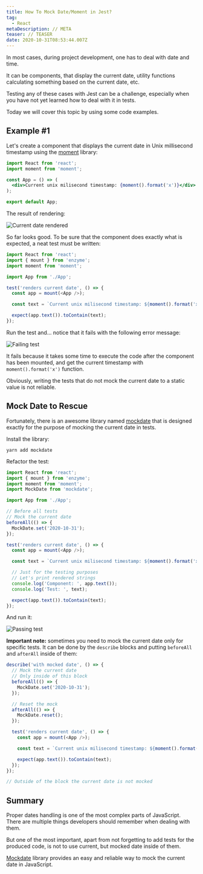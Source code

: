 ```yaml
---
title: How To Mock Date/Moment in Jest?
tag:
  - React
metaDescription: // META
teaser: // TEASER
date: 2020-10-31T08:53:44.007Z
---
```

In most cases, during project development, one has to deal with date and time.

It can be components, that display the current date, utility functions calculating something based on the current date, etc.

Testing any of these cases with Jest can be a challenge, especially when you have not yet learned how to deal with it in tests.

Today we will cover this topic by using some code examples.

## Example #1

Let's create a component that displays the current date in Unix millisecond timestamp using the [moment](https://momentjs.com/) library:

```jsx
import React from 'react';
import moment from 'moment';

const App = () => (
  <div>Current unix milisecond timestamp: {moment().format('x')}</div>
);

export default App;
```

The result of rendering:

![Current date rendered](/img/screenshot-2020-10-31-at-10.27.57.png "Current date rendered")

So far looks good. To be sure that the component does exactly what is expected, a neat test must be written:

```javascript
import React from 'react';
import { mount } from 'enzyme';
import moment from 'moment';

import App from './App';

test('renders current date', () => {
  const app = mount(<App />);

  const text = `Current unix milisecond timestamp: ${moment().format('x')}`;

  expect(app.text()).toContain(text);
});
```

Run the test and... notice that it fails with the following error message:

![Failing test](/img/screenshot-2020-10-31-at-10.28.12.png "Failing test")

It fails because it takes some time to execute the code after the component has been mounted, and get the current timestamp with `moment().format('x')` function.

Obviously, writing the tests that do not mock the current date to a static value is not reliable.

## Mock Date to Rescue

Fortunately, there is an awesome library named [mockdate](https://www.npmjs.com/package/mockdate) that is designed exactly for the purpose of mocking the current date in tests.

Install the library:

`yarn add mockdate`

Refactor the test:

```javascript
import React from 'react';
import { mount } from 'enzyme';
import moment from 'moment';
import MockDate from 'mockdate';

import App from './App';

// Before all tests
// Mock the current date
beforeAll(() => {
  MockDate.set('2020-10-31');
});

test('renders current date', () => {
  const app = mount(<App />);

  const text = `Current unix milisecond timestamp: ${moment().format('x')}`;

  // Just for the testing purposes
  // Let's print rendered strings
  console.log('Component: ', app.text());
  console.log('Test: ', text);

  expect(app.text()).toContain(text);
});

```

And run it:

![Passing test](/img/screenshot-2020-10-31-at-10.40.49.png "Passing test")

**Important note:** sometimes you need to mock the current date only for specific tests. It can be done by the `describe` blocks and putting `beforeAll` and `afterAll` inside of them:

```javascript
describe('with mocked date', () => {
  // Mock the current date 
  // Only inside of this block
  beforeAll(() => {
    MockDate.set('2020-10-31');
  });

  // Reset the mock
  afterAll(() => {
    MockDate.reset();
  });

  test('renders current date', () => {
    const app = mount(<App />);

    const text = `Current unix milisecond timestamp: ${moment().format('x')}`;

    expect(app.text()).toContain(text);
  });
});

// Outside of the block the current date is not mocked

```

## Summary

Proper dates handling is one of the most complex parts of JavaScript. There are multiple things developers should remember when dealing with them.

But one of the most important, apart from not forgetting to add tests for the produced code, is not to use current, but mocked date inside of them.

[Mockdate](https://www.npmjs.com/package/mockdate) library provides an easy and reliable way to mock the current date in JavaScript.